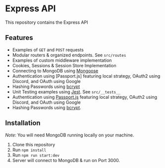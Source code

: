# Express API

This repository contains the Express API 

## Features

- Examples of `GET` and `POST` requests
- Modular routers & organized endpoints. See `src/routes`
- Examples of custom middleware implementation
- Cookies, Sessions & Session Store Implementation
- Connecting to MongoDB using [Mongoose](https://mongoosejs.com/docs/)
- Authentication using [Passport.js] featuring local strategy, OAuth2 using Discord, and OAuth using Google
- Hashing Passwords using [bcrypt](https://www.npmjs.com/package/bcrypt)
- Unit Testing examples using [Jest](https://jestjs.io/). See `src/__tests__`
- Authentication using [Passport.js](https://www.passportjs.org/) featuring local strategy, OAuth2 using Discord, and OAuth using Google
- Hashing Passwords using [bcrypt](https://www.npmjs.com/package/bcrypt).

## Installation

_Note_: You will need MongoDB running locally on your machine.

1. Clone this repository
2. Run `npm install`
3. Run `npm run start:dev`
4. Server will connect to MongoDB & run on Port 3000.
